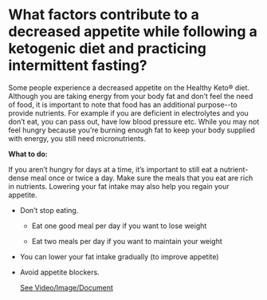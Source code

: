 # What factors contribute to a decreased appetite while following a ketogenic diet and practicing intermittent fasting?

Some people experience a decreased appetite on the Healthy Keto® diet. Although you are taking energy from your body fat and don’t feel the need of food, it is important to note that food has an additional purpose--to provide nutrients. For example if you are deficient in electrolytes and you don’t eat, you can pass out, have low blood pressure etc. While you may not feel hungry because you’re burning enough fat to keep your body supplied with energy, you still need micronutrients.

**What to do:**

If you aren’t hungry for days at a time, it’s important to still eat a nutrient-dense meal once or twice a day. Make sure the meals that you eat are rich in nutrients. Lowering your fat intake may also help you regain your appetite.

- Don’t stop eating.

    - Eat one good meal per day if you want to lose weight

    - Eat two meals per day if you want to maintain your weight

- You can lower your fat intake gradually (to improve appetite)

- Avoid appetite blockers.

     [See Video/Image/Document](https://hls-player.drberg.com/asset?path=migrated-assets/should-i-eat-if-i-am-not-hungry-no-appetite-drberg-on-loss-of-appetite)